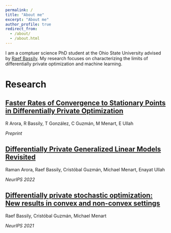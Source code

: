 ```yaml
---
permalink: /
title: "About me"
excerpt: "About me"
author_profile: true
redirect_from: 
  - /about/
  - /about.html
---
```


I am a comptuer science PhD student at the Ohio State University advised by [Raef Bassily](https://sites.google.com/view/rbassily). My research focuses on characterizing the limits of differentially private optimization and machine learning. 

Research
=====
[Faster Rates of Convergence to Stationary Points in Differentially Private Optimization](https://arxiv.org/pdf/2206.00846.pdf)
-----

R Arora, R Bassily, T González, C Guzmán, M Menart, E Ullah

*Preprint*

[Differentially Private Generalized Linear Models Revisited](https://arxiv.org/abs/2205.03014)
-----

Raman Arora, Raef Bassily, Cristóbal Guzmán, Michael Menart, Enayat Ullah

*NeurIPS 2022*

[Differentially private stochastic optimization: New results in convex and non-convex settings](https://proceedings.neurips.cc/paper/2021/file/4ddb5b8d603f88e9de689f3230234b47-Paper.pdf)
-----

Raef Bassily, Cristóbal Guzmán, Michael Menart

*NeurIPS 2021*